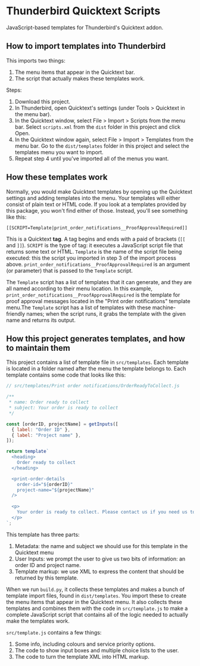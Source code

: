 
Thunderbird Quicktext Scripts
=============================

JavaScript-based templates for Thunderbird's Quicktext addon.

How to import templates into Thunderbird
----------------------------------------

This imports two things:
1. The menu items that appear in the Quicktext bar.
2. The script that actually makes these templates work.

Steps:
1. Download this project.
2. In Thunderbird, open Quicktext's settings (under Tools > Quicktext in the menu bar).
3. In the Quicktext window, select File > Import > Scripts from the menu bar. Select `scripts.xml` from the `dist` folder in this project and click Open.
4. In the Quicktext window again, select File > Import > Templates from the menu bar. Go to the `dist/templates` folder in this project and select the templates menu you want to import.
5. Repeat step 4 until you've imported all of the menus you want.

How these templates work
------------------------

Normally, you would make Quicktext templates by opening up the Quicktext settings and adding templates into the menu. Your templates will either consist of plain text or HTML code. If you look at a templates provided by this package, you won't find either of those. Instead, you'll see something like this:

```
[[SCRIPT=Template|print_order_notifications__ProofApprovalRequired]]
```

This is a Quicktext **tag**. A tag begins and ends with a paid of brackets (`[[` and `]]`). `SCRIPT` is the type of tag: it executes a JavaScript script file that returns some text or HTML. `Template` is the name of the script file being executed: this the script you imported in step 3 of the import process above. `print_order_notifications__ProofApprovalRequired` is an argument (or parameter) that is passed to the `Template` script.

The `Template` script has a list of templates that it can generate, and they are all named according to their menu location. In this example, `print_order_notifications__ProofApprovalRequired` is the template for proof approval messages located in the "Print order notifications" template menu.The `Template` script has a list of templates with these machine-friendly names; when the script runs, it grabs the template with the given name and returns its output.

How this project generates templates, and how to maintain them
--------------------------------------------------------------

This project contains a list of template file in `src/templates`. Each template is located in a folder named after the menu the template belongs to. Each template contains some code that looks like this:

```js
// src/templates/Print order notifications/OrderReadyToCollect.js

/**
 * name: Order ready to collect
 * subject: Your order is ready to collect
 */

const [orderID, projectName] = getInputs([
  { label: "Order ID" },
  { label: "Project name" },
]);

return template`
  <heading>
    Order ready to collect
  </heading>

  <print-order-details
    order-id="${orderID}"
    project-name="${projectName}"
  />
  
  <p>
    Your order is ready to collect. Please contact us if you need us to deliver it to you.
  </p>
`;
```

This template has three parts:
1. Metadata: the name and subject we should use for this template in the Quicktext menu
2. User Inputs: we prompt the user to give us two bits of information: an order ID and project name.
3. Template markup: we use XML to express the content that should be returned by this template.

When we run `build.py`, it collects these templates and makes a bunch of template import files, found in `dist/templates`. You import these to create the menu items that appear in the Quicktext menu. It also collects these templates and combines them with the code in `src/template.js` to make a complete JavaScript script that contains all of the logic needed to actually make the templates work.

`src/template.js` contains a few things:
1. Some info, including colours and service priority options.
2. The code to show input boxes and multiple choice lists to the user.
3. The code to turn the template XML into HTML markup.
